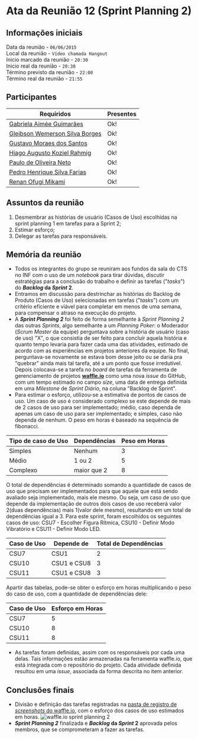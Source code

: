Ata da Reunião 12 (Sprint Planning 2)
=====================================

Informações iniciais
--------------------
Data da reunião - `06/06/2015`  
Local da reunião - `Vídeo chamada Hangout`  
Inicio marcado da reunião - `20:30`  
Inicio real da reunião - `20:30`  
Término previsto da reunião - `22:00`  
Término real da reunião - `21:55`  

Participantes
-------------
Requiridos | Presentes
-----------|----------------
[Gabriela Aimée Guimarães](mailto:gabrielaimeeg@hotmail.com) | Ok!
[Gleibson Wemerson Silva Borges](mailto:gleibsongyn@gmail.com) | Ok!
[Gustavo Moraes dos Santos](mailto:gustavo_moraiss@hotmail.com) | Ok!
[Hiago Augusto Koziel Rahmig](mailto:hiagokoziel100@gmail.com) | Ok!
[Paulo de Oliveira Neto](mailto:pauloesgyn@gmail.com)| Ok!
[Pedro Henrique Silva Farias](mailto:pedrohenriquedrim@gmail.com)| Ok!
[Renan Ofugi Mikami](mailto:renangyn2010@hotmail.com) | Ok!


Assuntos da reunião
-------------------
1. Desmembrar as histórias de usuário (Casos de Uso) escolhidas na sprint planning 1 em tarefas para a Sprint 2;
2. Estimar esforço;
3. Delegar as tarefas para responsáveis.

Memória da reunião
------------------
* Todos os integrantes do grupo se reuniram aos fundos da sala do CTS no INF com o uso de um *notebook* para tirar dúvidas, discutir estratégias para a conclusão do trabalho e definir as tarefas ("*tasks*") do ***Backlog* da *Sprint* 2**.
* Entramos em discussão para destrinchar as histórias do Backlog de Produto (Casos de Uso) selecionadas em tarefas ("*tasks*") com um critério eficiente e viável para completar em menos de uma semana, para compensar o atraso na execução do projeto.
* A ***Sprint Planning 2*** foi feito de forma semelhante à *Sprint Planning 2* das outras *Sprints*, algo semelhante a um *Planning Poker*: o Moderador (*Scrum Master* da equipe) perguntava sobre a história de usuário (caso de uso) "X", o que consistia de ser feito para concluir aquela história e quanto tempo levaria para fazer cada uma das atividades, estimado de acordo com as experiências em projetos anteriores da equipe. No final, perguntava-se novamente se estava bom desse jeito ou se daria pra "quebrar" ainda mais tal tarefa, até a um ponto que fosse irredutível. Depois colocava-se a tarefa no *board* de tarefas da ferramenta de gerenciamento de projetos [**waffle.io**](https://waffle.io/) como uma nova *issue* do GitHub, com um tempo estimado no campo *size*, uma data de entrega definida em uma *Milestone* de *Sprint Diário*, na coluna "Backlog de Sprint".
* Para estimar o esforço, utilizou-se a estimativa de pontos de casos de uso. Um caso de uso é considerado complexo se este depende de mais de 2 casos de uso para ser implementado; médio, caso dependa de apenas um caso de uso para ser implementado; e simples, caso não dependa de nenhum. O peso em horas é baseado na sequência de fibonacci.

| Tipo de caso de Uso | Dependências | Peso em Horas |
|---------------------|--------------|------|
| Simples | Nenhum | 3 |
| Médio | 1 ou 2 | 5 |
| Complexo | maior que 2 | 8 |

O total de dependências é determinado somando a quantidade de casos de uso que precisam ser implementados para que aquele que está sendo avaliado seja implementado, mais ele mesmo. Ou seja, um caso de uso que depende da implementação de outros dois casos de uso receberá valor 2(duas dependências) mais 1(valor dele mesmo), resultando em um total de dependências igual a 3.
Para este sprint, foram escolhidos os seguintes casos de uso:
CSU7 - Escolher Figura Rítmica, CSU10 - Definir Modo Vibratório e CSU11 - Definir Modo LED.

| Caso de Uso | Depende de | Total de Dependências |
|-------------|------------|-------|
| CSU7 | CSU1 | 2 |
| CSU10 | CSU1 e CSU8 | 3 |
| CSU11 | CSU1 e CSU8 | 3 |

Apartir das tabelas, pode-se obter o esforço em horas multiplicando o peso do caso de uso, com a quantidade de dependências dele:

Caso de Uso | Esforço em Horas |
------------|------------------|
| CSU7 | 5 |
| CSU10 | 8 |
| CSU11 | 8 |

* As tarefas foram definidas, assim com os responsáveis por cada uma delas. Tais informações estão armazenadas na ferramenta waffle.io, que está integrada com o repositório do projeto. Cada atividade definida resultou em uma *issue*, associada da forma descrita no item anterior.

Conclusões finais
-----------------
* Divisão e definição das tarefas registradas na [pasta de registro de *screenshots* do waffle.io](https://github.com/gabrielaimeeg/DroidMetronome/tree/master/Gerência/waffle.io), com o esforço dos casos de uso estimados em horas.
![waffle.io sprint planning 2](https://raw.githubusercontent.com/gabrielaimeeg/DroidMetronome/f484660c9467fbfb94f57d129931fd854218ae7a/Ger%C3%AAncia/waffle.io/DroidMetronome_Quadro%20de%20Tarefas%20-%20waffle.io.png)
* ***Sprint Planning 2*** finalizada e ***Backlog* da *Sprint* 2** aprovada pelos membros, que se comprometeram a fazer as tarefas.

